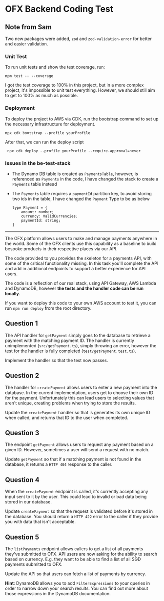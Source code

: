 # OFX Backend Coding Test

## Note from Sam

Two new packages were added, `zod` and `zod-validation-error` for better and easier validation.

### Unit Test

To run unit tests and show the test coverage, run:

```
npm test -- --coverage
```

I got the test coverage to 100% in this project, but in a more complex project, it's impossible to unit test everything. However, we should still aim to get to 100% as much as possible.

### Deployment

To deploy the project to AWS via CDK, run the bootstrap command to set up the necessary infrastructure for deployment.

```
npx cdk bootstrap --profile yourProfile
```

After that, we can run the deploy script

```
 npx cdk deploy --profile yourProfile --require-approval=never
```

### Issues in the be-test-stack

- The Dynamo DB table is created as `PaymentsTable`, however, is referenced as `Payments` in the code, I have changed the stack to create a `Payments`  table instead
- The `Payments` table requires a `paymentId` partition key, to avoid storing two ids in the table, I have changed the `Payment` Type to be as below

  ```
  type Payment = {
      amount: number;
      currency: ValidCurrencies;
      paymentId: string;
  }
  ```

---

The OFX platform allows users to make and manage payments anywhere in the world. Some of the OFX clients use this capability as a baseline to build bespoke products in their respective places via our API.

The code provided to you provides the skeleton for a payments API, with some of the critical functionality missing. In this task you'll complete the API and add in additional endpoints to support a better experience for API users.

The code is a reflection of our real stack, using API Gateway, AWS Lambda and DynamoDB, however **the tests and the handler code can be run locally**.

If you want to deploy this code to your own AWS account to test it, you can run `npm run deploy` from the root directory.

## Question 1

The API handler for `getPayment` simply goes to the database to retrieve a payment with the matching payment ID. The handler is currently unimplemented (`src/getPayment.ts`), simply throwing an error, however the test for the handler is fully completed (`test/getPayment.test.ts`).

Implement the handler so that the test now passes.

## Question 2

The handler for `createPayment` allows users to enter a new payment into the database. In the current implementation, users get to choose their own ID for the payment. Unfortunately this can lead users to selecting values that aren't unique, creating problems when trying to store the results.

Update the `createPayment` handler so that is generates its own unique ID when called, and returns that ID to the user when completed.

## Question 3

The endpoint `getPayment` allows users to request any payment based on a given ID. However, sometimes a user will send a request with no match.

Update `getPayment` so that if a matching payment is not found in the database, it returns a `HTTP 404` response to the caller.

## Question 4

When the `createPayment` endpoint is called, it's currently accepting any input sent to it by the user. This could lead to invalid or bad data being stored in our database.

Update `createPayment` so that the request is validated before it's stored in the database. You should return a `HTTP 422` error to the caller if they provide you with data that isn't acceptable.

## Question 5

The `listPayments` endpoint allows callers to get a list of all payments they've submitted to OFX. API users are now asking for the ability to search based on currency. E.g. they want to be able to find a list of all SGD payments submitted to OFX.

Update the API so that users can fetch a list of payments by currency.

**Hint**: DynamoDB allows you to add `FilterExpressions` to your queries in order to narrow down your search results. You can find out more about those expressions in the DynamoDB documentation.